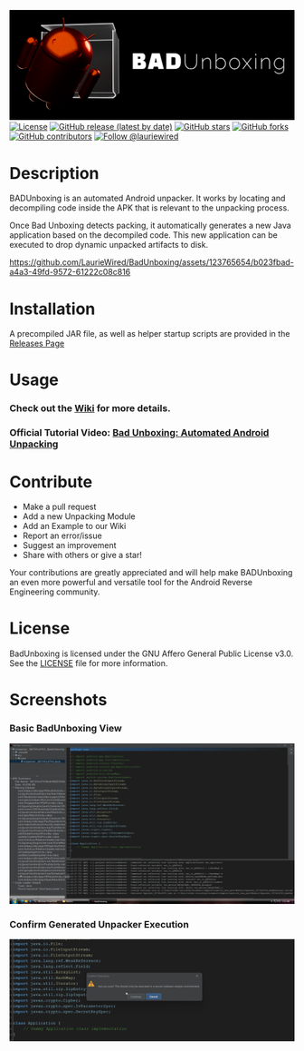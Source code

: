 ![BadUnboxing logo](https://github.com/LaurieWired/BadUnboxing/blob/main/media/bad_unboxing_logo.png)
[![License](https://img.shields.io/badge/License-AGPL%20v3-blue.svg)](https://www.gnu.org/licenses/agpl-3.0)
[![GitHub release (latest by date)](https://img.shields.io/github/v/release/LaurieWired/BadUnboxing)](https://github.com/LaurieWired/BadUnboxing/releases)
[![GitHub stars](https://img.shields.io/github/stars/LaurieWired/BadUnboxing)](https://github.com/LaurieWired/BadUnboxing/stargazers)
[![GitHub forks](https://img.shields.io/github/forks/LaurieWired/BadUnboxing)](https://github.com/LaurieWired/BadUnboxing/network/members)
[![GitHub contributors](https://img.shields.io/github/contributors/LaurieWired/BadUnboxing)](https://github.com/LaurieWired/BadUnboxing/graphs/contributors)
[![Follow @lauriewired](https://img.shields.io/twitter/follow/lauriewired?style=social)](https://twitter.com/lauriewired)

# Description

BADUnboxing is an automated Android unpacker. It works by locating and decompiling code inside the APK that is relevant to the unpacking process. 

Once Bad Unboxing detects packing, it automatically generates a new Java application based on the decompiled code. This new application can be executed to drop dynamic unpacked artifacts to disk.

https://github.com/LaurieWired/BadUnboxing/assets/123765654/b023fbad-a4a3-49fd-9572-61222c08c816



# Installation

A precompiled JAR file, as well as helper startup scripts are provided in the [Releases Page](https://github.com/LaurieWired/BadUnboxing/releases/)


# Usage

### Check out the **[Wiki](https://github.com/LaurieWired/BadUnboxing/wiki)** for more details.

### Official Tutorial Video: [Bad Unboxing: Automated Android Unpacking](https://www.youtube.com/watch?v=8GbV3RWVo4A)


# Contribute
- Make a pull request
- Add a new Unpacking Module
- Add an Example to our Wiki
- Report an error/issue
- Suggest an improvement
- Share with others or give a star!

Your contributions are greatly appreciated and will help make BADUnboxing an even more powerful and versatile tool for the Android Reverse Engineering community.

# License

BadUnboxing is licensed under the GNU Affero General Public License v3.0. See the [LICENSE](https://www.gnu.org/licenses/agpl-3.0) file for more information.

# Screenshots

### Basic BadUnboxing View
![BadUnboxingMainWindow](https://github.com/LaurieWired/BadUnboxing/blob/main/media/Main_Window.png)

### Confirm Generated Unpacker Execution
![BadUnboxingUnpackerExecution](https://github.com/LaurieWired/BadUnboxing/blob/main/media/confirm_execution.png)

